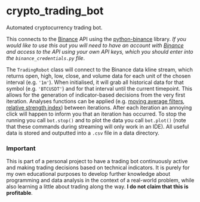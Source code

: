 # crypto_trading_bot
Automated cryptocurrency trading bot. 

This connects to the [Binance](https://www.binance.com) API using the [python-binance](https://python-binance.readthedocs.io/en/latest/) library. *If you would like to use this out you will need to have an account with [Binance](https://www.binance.com) and access to the API using your own API keys, which you should enter into the `binance_credentials.py` file*.

The `TradingRobot` class will connect to the Binance data kline stream, which returns open, high, low, close, and volume data for each unit of the chosen interval (e.g. `'1m'`). When initialised, it will grab all historical data for that symbol (e.g. `'BTCUSDT'`) and for that interval until the current timepoint. This allows for the generation of indicator-based decisions from the very first iteration. Analyses functions can be applied (e.g. [moving average filters](https://en.wikipedia.org/wiki/Moving_average), [relative strength index](https://en.wikipedia.org/wiki/Relative_strength_index)) between iterations. After each iteration an annoying click will happen to inform you that an iteration has occurred. To stop the running you call `bot.stop()` and to plot the data you call `bot.plot()` (note that these commands during streaming will only work in an IDE). All useful data is stored and outputted into a `.csv` file in a data directory.

### Important
This is part of a personal project to have a trading bot continuously active and making trading decisions based on technical indicators. It is purely for my own educational purposes to develop further knowledge about programming and data analysis in the context of a real-world problem, while also learning a little about trading along the way. **I do not claim that this is profitable**.
